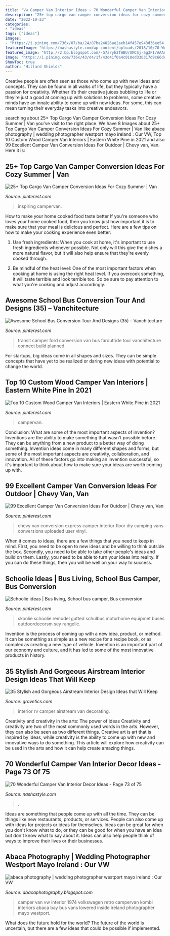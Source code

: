 ```yaml
---
title: "Vw Camper Van Interior Ideas ~ 70 Wonderful Camper Van Interior Decor Ideas"
description: "25+ top cargo van camper conversion ideas for cozy summer"
date: "2022-10-23"
categories:
- "ideas"
tags: ["ideas"]
images:
- "https://i.pinimg.com/736x/87/ba/24/87ba24826ae2aeb14f457e943d36ee54.jpg"
featuredImage: "https://nashastyle.com/wp-content/uploads/2018/10/70-Wonderful-Camper-Van-Interior-Decor-Ideas-73.jpg"
featured_image: "http://2.bp.blogspot.com/-G7aryh2fWBU/UMCSj-ag3FI/AAAAAAAAHoU/yHyv1cDWNOA/s1600/vw+camper+van%252C+bay+window%252C+1974%252C+vw+camper+van+interior%252C+cream+and+white+vw+late+bay+with+red+leather+interior%252C+vw+camper+lowered-5.jpg"
image: "https://i.pinimg.com/736x/43/d4/1f/43d41f0a4c010ed338317d9c66de992f.jpg"
ShowToc: true
author: "Hillard Shields"
---
```



Creative people are often seen as those who come up with new ideas and concepts. They can be found in all walks of life, but they typically have a passion for creativity. Whether it’s their creative juices bubbling to life or they’re just a good at coming up with solutions to problems, some creative minds have an innate ability to come up with new ideas. For some, this can mean turning their everyday tasks into creative endeavors.

	

		
searching about 25+ Top Cargo Van Camper Conversion Ideas For Cozy Summer | Van you've visit to the right place. We have 8 Images about 25+ Top Cargo Van Camper Conversion Ideas For Cozy Summer | Van like abaca photography | wedding photographer westport mayo ireland : Our VW, Top 10 Custom Wood Camper Van Interiors | Eastern White Pine in 2021 and also 99 Excellent Camper Van Conversion Ideas For Outdoor | Chevy van, Van. Here it is:
		
    
## 25+ Top Cargo Van Camper Conversion Ideas For Cozy Summer | Van

<img loading=lazy src="https://i.pinimg.com/736x/db/78/36/db78360f8e12c37bd30b47d32ddfece2.jpg" onerror="this.onerror=null;this.src='https://tse4.mm.bing.net/th?id=OIP.1u4d13u9Qo4H8c_U89uCNwHaFj&amp;pid=15.1';" alt="25+ Top Cargo Van Camper Conversion Ideas For Cozy Summer | Van">

_Source: pinterest.com_

>inspiring campervan. 

	

How to make your home cooked food taste better
If you're someone who loves your home cooked food, then you know just how important it is to make sure that your meal is delicious and perfect. Here are a few tips on how to make your cooking experience even better: 
1. Use fresh ingredients: When you cook at home, it's important to use fresh ingredients whenever possible. Not only will this give the dishes a more natural flavor, but it will also help ensure that they're evenly cooked through.

2. Be mindful of the heat level: One of the most important factors when cooking at home is using the right heat level. If you overcook something, it will taste terrible and look terrible too. So be sure to pay attention to what you're cooking and adjust accordingly.


    
## Awesome School Bus Conversion Tour And Designs (35) – Vanchitecture

<img loading=lazy src="https://i.pinimg.com/736x/72/82/19/728219717f6a31e6fb02928a1d69172b.jpg" onerror="this.onerror=null;this.src='https://tse2.mm.bing.net/th?id=OIP.aFs97ls-VQ_udiGeDslL-AHaHa&amp;pid=15.1';" alt="Awesome School Bus Conversion Tour And Designs (35) – Vanchitecture">

_Source: pinterest.com_

>transit camper ford conversion van bus faroutride tour vanchitecture connect build planned. 

	

For startups, big ideas come in all shapes and sizes. They can be simple concepts that have yet to be realized or daring new ideas with potential to change the world.

    
## Top 10 Custom Wood Camper Van Interiors | Eastern White Pine In 2021

<img loading=lazy src="https://i.pinimg.com/736x/43/d4/1f/43d41f0a4c010ed338317d9c66de992f.jpg" onerror="this.onerror=null;this.src='https://tse3.mm.bing.net/th?id=OIP.7o-3GZqjS41R266891HHXQHaJM&amp;pid=15.1';" alt="Top 10 Custom Wood Camper Van Interiors | Eastern White Pine in 2021">

_Source: pinterest.com_

>campervan. 

	

Conclusion: What are some of the most important aspects of invention?
Inventions are the ability to make something that wasn't possible before. They can be anything from a new product to a better way of doing something. Invention ideas come in many different shapes and forms, but some of the most important aspects are creativity, collaboration, and innovation. All of these factors go into making an invention successful, so it's important to think about how to make sure your ideas are worth coming up with.

    
## 99 Excellent Camper Van Conversion Ideas For Outdoor | Chevy Van, Van

<img loading=lazy src="https://i.pinimg.com/736x/87/ba/24/87ba24826ae2aeb14f457e943d36ee54.jpg" onerror="this.onerror=null;this.src='https://tse2.mm.bing.net/th?id=OIP.tlOep9h6l3R72mH76UxrOQHaJ4&amp;pid=15.1';" alt="99 Excellent Camper Van Conversion Ideas For Outdoor | Chevy van, Van">

_Source: pinterest.com_

>chevy van conversion express camper interior floor diy camping vans conversions uploaded user vinyl. 

	

When it comes to ideas, there are a few things that you need to keep in mind. First, you need to be open to new ideas and be willing to think outside the box. Secondly, you need to be able to take other people's ideas and build on them. Lastly, you need to be able to turn your ideas into reality. If you can do these things, then you will be well on your way to success.

    
## Schoolie Ideas | Bus Living, School Bus Camper, Bus Conversion

<img loading=lazy src="https://i.pinimg.com/736x/f7/be/7c/f7be7cd3d43df7c8b20315659e873615.jpg" onerror="this.onerror=null;this.src='https://tse4.mm.bing.net/th?id=OIP.hhyh-v8Gy3NPOynfbmgsFQHaJ4&amp;pid=15.1';" alt="Schoolie ideas | Bus living, School bus camper, Bus conversion">

_Source: pinterest.com_

>skoolie schoolie remodel gutted schulbus motorhome equipmet buses outdoordecorsm sey rangelic. 

	

Invention is the process of coming up with a new idea, product, or method. It can be something as simple as a new recipe for a recipe book, or as complex as creating a new type of vehicle. Invention is an important part of our economy and culture, and it has led to some of the most innovative products in history.

    
## 35 Stylish And Gorgeous Airstream Interior Design Ideas That Will Keep

<img loading=lazy src="https://www.gravetics.com/wp-content/uploads/2017/08/RV-CAMPER-VAN-DECORATING-IDEAS.jpg" onerror="this.onerror=null;this.src='https://tse1.mm.bing.net/th?id=OIP.PUvG9x9nnoRl1u8xgRrL1AHaLH&amp;pid=15.1';" alt="35 Stylish and Gorgeous Airstream Interior Design Ideas that Will Keep">

_Source: gravetics.com_

>interior rv camper airstream van decorating. 

	

Creativity and creativity in the arts: The power of ideas
Creativity and creativity are two of the most commonly used words in the arts. However, they can also be seen as two different things. Creative art is art that is inspired by ideas, while creativity is the ability to come up with new and innovative ways to do something. This article will explore how creativity can be used in the arts and how it can help create amazing things.

    
## 70 Wonderful Camper Van Interior Decor Ideas - Page 73 Of 75

<img loading=lazy src="https://nashastyle.com/wp-content/uploads/2018/10/70-Wonderful-Camper-Van-Interior-Decor-Ideas-73.jpg" onerror="this.onerror=null;this.src='https://tse1.mm.bing.net/th?id=OIP.Qi5I3eem28C09txbNbbvfQHaIP&amp;pid=15.1';" alt="70 Wonderful Camper Van Interior Decor Ideas - Page 73 of 75">

_Source: nashastyle.com_

>. 

	

Ideas are something that people come up with all the time. They can be things like new restaurants, products, or services. People can also come up with ideas for projects or ideas for themselves. Ideas can be great for when you don't know what to do, or they can be good for when you have an idea but don't know what to say about it. Ideas can also help people think of ways to improve their lives or their businesses.

    
## Abaca Photography | Wedding Photographer Westport Mayo Ireland : Our VW

<img loading=lazy src="http://2.bp.blogspot.com/-G7aryh2fWBU/UMCSj-ag3FI/AAAAAAAAHoU/yHyv1cDWNOA/s1600/vw+camper+van%252C+bay+window%252C+1974%252C+vw+camper+van+interior%252C+cream+and+white+vw+late+bay+with+red+leather+interior%252C+vw+camper+lowered-5.jpg" onerror="this.onerror=null;this.src='https://tse2.mm.bing.net/th?id=OIP.n4Z2rb-OQcb3slNn6nSAywHaLH&amp;pid=15.1';" alt="abaca photography | wedding photographer westport mayo ireland : Our VW">

_Source: abacaphotography.blogspot.com_

>camper van vw interior 1974 volkswagen retro campervan kombi interiors abaca bay bus vans lowered inside ireland photographer mayo westport. 

	

What does the future hold for the world?
The future of the world is uncertain, but there are a few ideas that could be possible if implemented.

